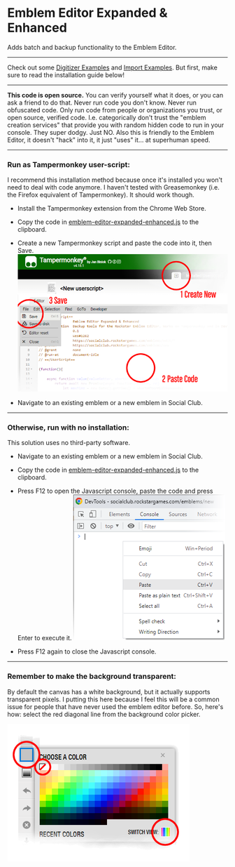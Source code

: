 [raw-code]: https://raw.githubusercontent.com/Wes0617/EmblemEditorEE/main/emblem-editor-expanded-enhanced.js

# Emblem Editor Expanded & Enhanced

Adds batch and backup functionality to the Emblem Editor.

------------------------------------------------------------------------------------------------------------------------

Check out some [Digitizer Examples](readme-digitizer.md) and [Import Examples](readme-import.md).
But first, make sure to read the installation guide below!

------------------------------------------------------------------------------------------------------------------------

**This code is open source.** You can verify yourself what it does, or you can ask a friend to do that.
Never run code you don't know. Never run obfuscated code. Only run code from people or organizations you
trust, or open source, verified code. I.e. categorically don't trust the "emblem creation services" that provide you
with random hidden code to run in your console. They super dodgy. Just NO. Also this is friendly to the Emblem Editor,
it doesn't "hack" into it, it just "uses" it… at superhuman speed.

------------------------------------------------------------------------------------------------------------------------

### Run as Tampermonkey user-script:

I recommend this installation method because once it's installed you won't need to deal with code anymore.
I haven't tested with Greasemonkey (i.e. the Firefox equivalent of Tampermonkey). It should work though.

- Install the Tampermonkey extension from the Chrome Web Store.

- Copy the code in [emblem-editor-expanded-enhanced.js][raw-code] to the clipboard.

- Create a new Tampermonkey script and paste the code into it, then Save.
![](readme-tampermonkey.png)

- Navigate to an existing emblem or a new emblem in Social Club.

------------------------------------------------------------------------------------------------------------------------

### Otherwise, run with no installation:

This solution uses no third-party software.

- Navigate to an existing emblem or a new emblem in Social Club.

- Copy the code in [emblem-editor-expanded-enhanced.js][raw-code] to the clipboard.

- Press F12 to open the Javascript console, paste the code and press Enter to execute it.
![](readme-console.png)

- Press F12 again to close the Javascript console.

------------------------------------------------------------------------------------------------------------------------

### Remember to make the background transparent:

By default the canvas has a white background, but it actually supports transparent pixels.
I putting this here because I feel this will be a common issue
for people that have never used the emblem editor before.
So, here's how: select the red diagonal line from the background color picker.

![](readme-background.png)